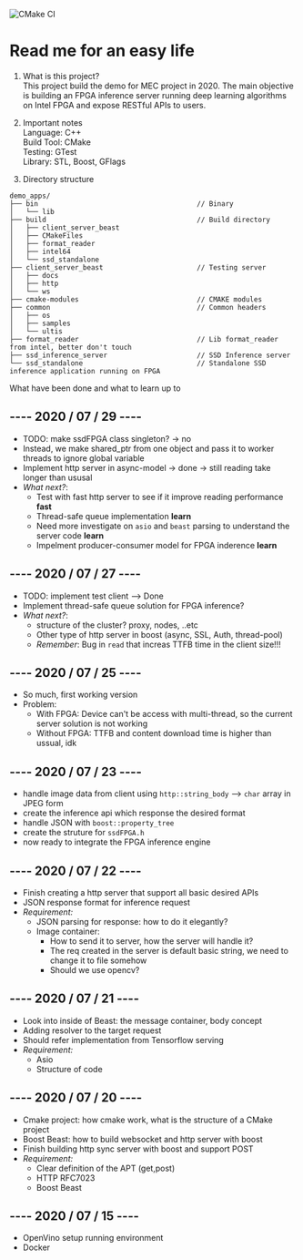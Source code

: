 ![CMake CI](https://github.com/canhld94/mec-inference-server/workflows/CMake%20CI/badge.svg)

# Read me for an easy life

1. What is this project?  
This project build the demo for MEC project in 2020. The main objective is building an FPGA inference server running deep learning algorithms on Intel FPGA and expose RESTful APIs to users.

2. Important notes  
Language: C++  
Build Tool: CMake  
Testing: GTest  
Library: STL, Boost, GFlags

3. Directory structure

```Text
demo_apps/
├── bin                                       // Binary
│   └── lib
├── build                                     // Build directory
│   ├── client_server_beast
│   ├── CMakeFiles
│   ├── format_reader
│   ├── intel64
│   └── ssd_standalone
├── client_server_beast                       // Testing server
│   ├── docs
│   ├── http
│   └── ws
├── cmake-modules                             // CMAKE modules
├── common                                    // Common headers
│   ├── os
│   ├── samples
│   └── ultis
├── format_reader                             // Lib format_reader from intel, better don't touch
├── ssd_inference_server                      // SSD Inference server
└── ssd_standalone                            // Standalone SSD inference application running on FPGA

```

What have been done and what to learn up to

## ---- 2020 / 07 / 29 ----

- TODO: make ssdFPGA class singleton? -> no
- Instead, we make shared_ptr from one object and pass it to worker threads to ignore global variable
- Implement http server in async-model -> done -> still reading take longer than ususal
- _What next?_:
  - Test with fast http server to see if it improve reading performance __fast__
  - Thread-safe queue implementation __learn__
  - Need more investigate on `asio` and `beast` parsing to understand the server code __learn__
  - Impelment producer-consumer model for FPGA inderence __learn__

## ---- 2020 / 07 / 27 ----

- TODO: implement test client --> Done
- Implement thread-safe queue solution for FPGA inference?
- _What next?_:
  - structure of the cluster? proxy, nodes, ..etc
  - Other type of http server in boost (async, SSL, Auth, thread-pool)
  - _Remember_: Bug in `read` that increas TTFB time in the client size!!!

## ---- 2020 / 07 / 25 ----

- So much, first working version
- Problem:
  - With FPGA: Device can't be access with multi-thread, so the current server solution is not working
  - Without FPGA: TTFB and content download time is higher than ussual, idk

## ---- 2020 / 07 / 23 ----

- handle image data from client using `http::string_body` --> `char` array in JPEG form
- create the inference api which response the desired format
- handle JSON with `boost::property_tree`
- create the struture for `ssdFPGA.h`
- now ready to integrate the FPGA inference engine

## ---- 2020 / 07 / 22 ----

- Finish creating a http server that support all basic desired APIs
- JSON response format for inference request
- _Requirement:_
  - JSON parsing for response: how to do it elegantly?
  - Image container:
    - How to send it to server, how the server will handle it?
    - The req created in the server is default basic string, we need to change it to file somehow
    - Should we use opencv?

## ---- 2020 / 07 / 21 ----

- Look into inside of Beast: the message container, body concept
- Adding resolver to the target request
- Should refer implementation from Tensorflow serving
- _Requirement:_
  - Asio
  - Structure of code

## ---- 2020 / 07 / 20 ----

- Cmake project: how cmake work, what is the structure of a CMake project
- Boost Beast: how to build websocket and http server with boost
- Finish building http sync server with boost and support POST
- _Requirement:_
  - Clear definition of the APT (get,post)
  - HTTP RFC7023
  - Boost Beast

## ---- 2020 / 07 / 15 ----

- OpenVino setup running environment
- Docker
